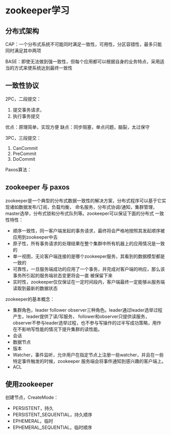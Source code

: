 # zookeeper学习

## 分布式架构

CAP：一个分布式系统不可能同时满足一致性，可用性，分区容错性，最多只能同时满足其中两项

BASE：即使无法做到强一致性，但每个应用都可以根据自身的业务特点，采用适当的方式来使系统达到最终一致性

## 一致性协议

2PC，二段提交：
1. 提交事务请求，
2. 执行事务提交

优点：原理简单，实现方便
缺点：同步阻塞，单点问题，脑裂，太过保守

3PC，三段提交：
1. CanCommit
2. PreCommit
3. DoCommit

Paxos算法：

## zookeeper 与 paxos

zookeeper是一个典型的分布式数据一致性的解决方案，分布式程序可以基于它实现诸如数据发布/订阅，负载均衡，
命名服务，分布式协调/通知，集群管理，master选举，分布式锁和分布式队列等。zookeeper可以保证下面的分布式
一致性特性：
* 顺序一致性，同一客户端发起的事务请求，最终将会严格地按照其发起顺序被应用到zookeeper中去
* 原子性，所有事务请求的处理结果在整个集群中所有机器上的应用情况是一致的
* 单一视图，无论客户端连接的是哪个zookeeper服务，其看到的数据模型都是一致的
* 可靠性，一旦服务端成功的应用了一个事务，并完成对客户端的响应，那么该事务所引起的服务端状态变更将会一直
被保留下来
* 实时性，zookeeper仅仅保证在一定时间段内，客户端最终一定能够从服务端读取到最新的数据状态

zookeeper的基本概念：
* 集群角色，leader follower observer三种角色。leader通过leader选举过程产生，leader提供了读/写服务，
follower和observer只提供读服务，observer不参与leader选举过程，也不参与写操作的过半写成功策略，用作
在不影响写性能的情况下提升集群的读性能。
* 会话
* 数据节点
* 版本
* Watcher，事件监听，允许用户在指定节点上注册一些watcher，并且在一些特定事件触发的时候，zookeeper
服务端会将事件通知到感兴趣的客户端上。
* ACL

## 使用zookeeper

创建节点，CreateMode：
* PERSISTENT，持久
* PERSISTENT_SEQUENTIAL，持久顺序
* EPHEMERAL，临时
* EPHEMERAL_SEQUENTIAL，临时顺序